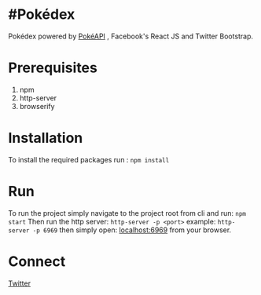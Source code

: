 #Pokédex
=========
Pokédex powered by [PokéAPI](http://pokeapi.co/) , Facebook's React JS and Twitter Bootstrap.

**Prerequisites**
=================
1. npm
2. http-server
3. browserify

**Installation**
==================
To install the required packages run :
`npm install`

**Run**
=========
To run the project simply navigate to the project root from cli and run:
`npm start`
Then run the http server:
`http-server -p <port>`
example:
`http-server -p 6969`
then simply open:
[localhost:6969](http://localhost:6969)
from your browser.

**Connect**
===========
[Twitter](https://twitter.com/vaibhaved)
